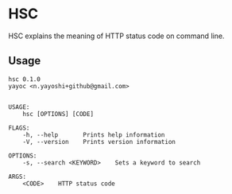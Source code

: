# HSC

HSC explains the meaning of HTTP status code on command line.

## Usage

```shell
hsc 0.1.0
yayoc <n.yayoshi+github@gmail.com>


USAGE:
    hsc [OPTIONS] [CODE]

FLAGS:
    -h, --help       Prints help information
    -V, --version    Prints version information

OPTIONS:
    -s, --search <KEYWORD>    Sets a keyword to search

ARGS:
    <CODE>    HTTP status code
```

